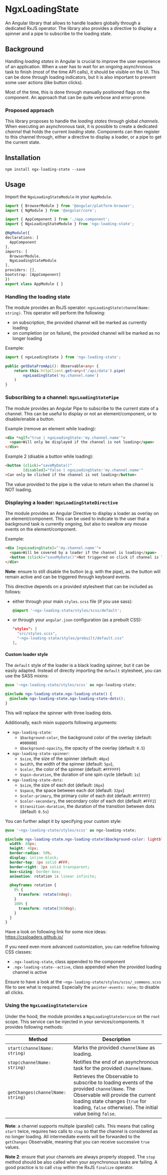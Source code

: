 # NgxLoadingState

An Angular library that allows to handle loaders globally through a dedicated RxJS operator.
The library also provides a directive to display a spinner and a pipe to subscribe to the loading state.

## Background

Handling _loading states_ in Angular is crucial to improve the user experience of an application.
When a user has to wait for an ongoing asynchronous task to finish (most of the time API calls), it should be visible on the UI.
This can be done through loading indicators, but it is also important to prevent some user actions (like button clicks).

Most of the time, this is done through manually positioned flags on the component. An approach that can be quite verbose and error-prone.

### Proposed approach

This library proposes to handle the _loading states_ through global _channels_.
When executing an asynchronous task, it is possible to create a dedicated _channel_ that holds the current _loading state_.
Components can then register to this channel through, either a directive to display a loader, or a pipe to get the current state.


## Installation

```
npm install ngx-loading-state --save
```

## Usage

Import the `NgxLoadingStateModule` in your `AppModule`.

```ts
import { BrowserModule } from '@angular/platform-browser';
import { NgModule } from '@angular/core';

import { AppComponent } from './app.component';
import { NgxLoadingStateModule } from 'ngx-loading-state';

@NgModule({
declarations: [
  AppComponent
],
imports: [
  BrowserModule,
  NgxLoadingStateModule
],
providers: [],
bootstrap: [AppComponent]
})
export class AppModule { }
```

### Handling the loading state

The module provides an RxJS operator: `ngxLoadingState(channelName: string)`.
This operator will perform the following:
- on subscription, the provided channel will be marked as currently loading
- on completion (or on failure), the provided channel will be marked as no longer loading

Example:
```ts
import { ngxLoadingState } from 'ngx-loading-state';

public getDataFromApi(): Observable<any> {
    return this.httpClient.get<any>('/api/data').pipe(
        ngxLoadingState('my.channel.name')
    )
}
```

### Subscribing to a channel: `NgxLoadingStatePipe`

The module provides an Angular Pipe to subscribe to the current state of a channel.
This can be useful to display or not an element/component, or to disable/enable a button.

Example (remove an element while loading):
```html
<div *ngIf="true | ngxLoadingState:'my.channel.name'">
  <span>Will only be displayed if the channel is not loading</span>
</div>
```

Example 2 (disable a button while loading):
```html
<button (click)="saveMyData()"
        [disabled]="false | ngxLoadingState:'my.channel.name'"
>Can only be clicked if the channel is not loading</button>
```

The value provided to the pipe is the value to return when the channel is NOT loading.

### Displaying a loader: `NgxLoadingStateDirective`

The module provides an Angular Directive to display a loader as overlay on an element/component.
This can be used to indicate to the user that a background task is currently ongoing, but also to swallow any mouse events on the element/component.

Example:
```html
<div [ngxLoadingState]="'my.channel.name'">
  <span>Will be covered by a loader if the channel is loading</span>
  <button (click)="saveMyData()">Not triggered on click if channel is loading</button>
</div>
```
**Note**: ensure to still disable the button (e.g. with the pipe), as the button will remain active and can be triggered through keyboard events.

This directive depends on a provided stylesheet that can be included as follows:
 - either through your main `styles.scss` file (if you use sass): 
   ```scss
   @import '~ngx-loading-state/styles/scss/default';
   ```
 - or through your `angular.json` configuration (as a prebuilt CSS):
   ```json
   "styles": [
     "src/styles.scss",
     "~ngx-loading-state/styles/prebuilt/default.css"
   ],
   ```

#### Custom loader style

The `default` style of the loader is a black loading spinner, but it can be easily adapted.
Instead of directly importing the `default` stylesheet, you can use the SASS mixins:
```scss
@use '~ngx-loading-state/styles/scss' as ngx-loading-state;

@include ngx-loading-state.ngx-loading-state() {
  @include ngx-loading-state.ngx-loading-state-dots();
}
```
This will replace the spinner with three loading dots.

Additionally, each mixin supports following arguments:
- `ngx-loading-state`:
  - `$background-color`, the background color of the overlay (default: `#000000`)
  - `$background-opacity`, the opacity of the overlay (default: `0.5`)
- `ngx-loading-state-spinner`:
  - `$size`, the size of the spinner (default: `40px`)
  - `$width`, the width of the spinner (default: `5px`),
  - `$color`, the color of the spinner (default: `#FFFFFF`)
  - `$spin-duration`, the duration of one spin cycle (default: `1s`)
- `ngx-loading-state-dots`:
  - `$size`, the size of each dot (default: `16px`)
  - `$space`, the space between each dot (default: `32px`)
  - `$color-primary`, the primary color of each dot (default: `#FFFFFF`)
  - `$color-secondary`, the secondary color of each dot (default: `#FFF2`)
  - `$transition-duration`, the duration of the transition between dots (default: `0.5s`)

You can further adapt it by specifying your custom style:
```scss
@use '~ngx-loading-state/styles/scss' as ngx-loading-state;

@include ngx-loading-state.ngx-loading-state($background-color: lightblue) {
  width: 48px;
  height: 48px;
  border-radius: 50%;
  display: inline-block;
  border-top: 3px solid #FFF;
  border-right: 3px solid transparent;
  box-sizing: border-box;
  animation: rotation 1s linear infinite;

  @keyframes rotation {
    0% {
      transform: rotate(0deg);
    }
    100% {
      transform: rotate(360deg);
    }
  }
}
```
Have a look on following link for some nice ideas: <https://cssloaders.github.io/>

If you need even more advanced customization, you can redefine following CSS classes:
- `.ngx-loading-state`, class appended to the component
- `.ngx-loading-state--active`, class appended when the provided loading channel is active

Ensure to have a look at the `~ngx-loading-state/styles/scss/_commons.scss` file to see what is required.
Especially the `pointer-events: none;` to disable all clicks.

### Using the `NgxLoadingStateService`

Under the hood, the module provides a `NgxLoadingStateService` on the `root` scope.
This service can be injected in your services/components.
It provides following methods:

| Method                            | Description                                                                                                                                                                                                                    |
|-----------------------------------|--------------------------------------------------------------------------------------------------------------------------------------------------------------------------------------------------------------------------------|
| `start(channelName: string)`      | Marks the provided `channelName` as loading.                                                                                                                                                                                   |
| `stop(channelName: string)`       | Notifies the end of an asynchronous task for the provided `channelName`.                                                                                                                                                       |
| `getChanges(channelName: string)` | Retrieves the Observable to subscribe to loading events of the provided `channelName`. The Observable will provide the current loading state changes (`true` for loading, `false` otherwise). The initial value being `false`. |

**Note**: a channel supports multiple (parallel) calls.
This means that calling `start` twice, requires two calls to `stop` so that the channel is considered as no longer loading.
All intermediate events will be forwarded to the `getChanges` Observable, meaning that you can receive successive `true` values.

**Note 2**: ensure that your channels are always properly stopped.
The `stop` method should be also called when your asynchronous tasks are failing.
A good practice is to call `stop` within the RxJS `finalize` operator.
